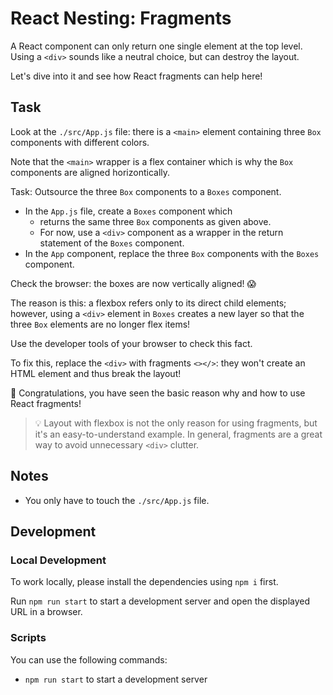 # React Nesting: Fragments

A React component can only return one single element at the top level. Using a `<div>` sounds like a neutral choice, but can destroy the layout.

Let's dive into it and see how React fragments can help here!

## Task

Look at the `./src/App.js` file: there is a `<main>` element containing three `Box` components with different colors.

Note that the `<main>` wrapper is a flex container which is why the `Box` components are aligned horizontically.

Task: Outsource the three `Box` components to a `Boxes` component.

- In the `App.js` file, create a `Boxes` component which
  - returns the same three `Box` components as given above.
  - For now, use a `<div>` component as a wrapper in the return statement of the `Boxes` component.
- In the `App` component, replace the three `Box` components with the `Boxes` component.

Check the browser: the boxes are now vertically aligned! 😱

The reason is this: a flexbox refers only to its direct child elements; however, using a `<div>` element in `Boxes` creates a new layer so that the three `Box` elements are no longer flex items!

Use the developer tools of your browser to check this fact.

To fix this, replace the `<div>` with fragments `<></>`: they won't create an HTML element and thus break the layout!

🎉 Congratulations, you have seen the basic reason why and how to use React fragments!

> 💡 Layout with flexbox is not the only reason for using fragments, but it's an easy-to-understand example. In general, fragments are a great way to avoid unnecessary `<div>` clutter.

## Notes

- You only have to touch the `./src/App.js` file.

## Development

### Local Development

To work locally, please install the dependencies using `npm i` first.

Run `npm run start` to start a development server and open the displayed URL in a browser.

### Scripts

You can use the following commands:

- `npm run start` to start a development server
